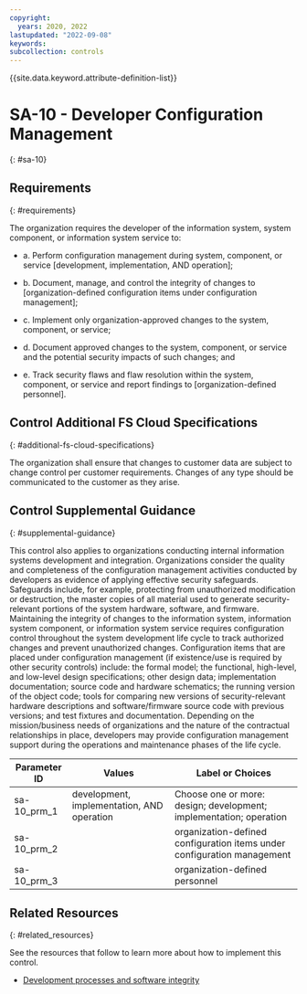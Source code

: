 ```yaml
---
copyright:
  years: 2020, 2022
lastupdated: "2022-09-08"
keywords: 
subcollection: controls
---
```


{{site.data.keyword.attribute-definition-list}}

# SA-10 - Developer Configuration Management
{: #sa-10}

## Requirements
{: #requirements}

The organization requires the developer of the information system, system component, or information system service to:

- a. Perform configuration management during system, component, or service [development, implementation, AND operation];

- b. Document, manage, and control the integrity of changes to [organization-defined configuration items under configuration management];

- c. Implement only organization-approved changes to the system, component, or service;

- d. Document approved changes to the system, component, or service and the potential security impacts of such changes; and

- e. Track security flaws and flaw resolution within the system, component, or service and report findings to [organization-defined personnel].

## Control Additional FS Cloud Specifications
{: #additional-fs-cloud-specifications}

The organization shall ensure that changes to customer data are subject to change control per customer requirements.  Changes of any type should be communicated to the customer as they arise.

## Control Supplemental Guidance
{: #supplemental-guidance}

This control also applies to organizations conducting internal information systems development and integration. Organizations consider the quality and completeness of the configuration management activities conducted by developers as evidence of applying effective security safeguards. Safeguards include, for example, protecting from unauthorized modification or destruction, the master copies of all material used to generate security-relevant portions of the system hardware, software, and firmware. Maintaining the integrity of changes to the information system, information system component, or information system service requires configuration control throughout the system development life cycle to track authorized changes and prevent unauthorized changes. Configuration items that are placed under configuration management (if existence/use is required by other security controls) include: the formal model; the functional, high-level, and low-level design specifications; other design data; implementation documentation; source code and hardware schematics; the running version of the object code; tools for comparing new versions of security-relevant hardware descriptions and software/firmware source code with previous versions; and test fixtures and documentation. Depending on the mission/business needs of organizations and the nature of the contractual relationships in place, developers may provide configuration management support during the operations and maintenance phases of the life cycle.

| Parameter ID | Values | Label or Choices |
|---|---|---|
| sa-10_prm_1 | development, implementation, AND operation | Choose one or more: design; development; implementation; operation |
| sa-10_prm_2 |  | organization-defined configuration items under configuration management |
| sa-10_prm_3 |  | organization-defined personnel |


## Related Resources
{: #related_resources}

See the resources that follow to learn more about how to implement this control.

- [Development processes and software integrity](/docs/framework-financial-services?topic=framework-financial-services-shared-development-processes)

